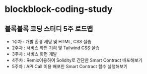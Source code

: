 # blockblock-coding-study

## 블록블록 코딩 스터디 5주 로드맵
- 1주차 : 개발 환경 세팅 및 HTML, CSS 실습
- 2주차 : 서비스 화면 기획 및 Tailwind CSS 실습
- 3주차 : 서비스 화면 개발
- 4주차 : Remix이용하여 Solidity로 간단한 Smart Contract 배포해보기
- 5주차 : API Call 이용 배포한 Smart Contract 함수 실행해보기